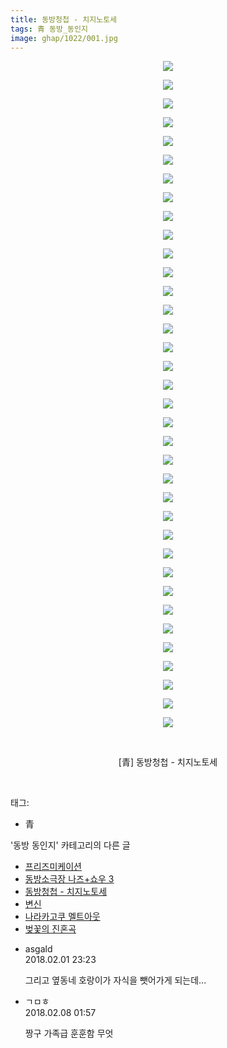 ```yaml
---
title: 동방청첩 - 치지노토세
tags: 青 동방_동인지
image: ghap/1022/001.jpg
---
```

<div class="article">
<p style="text-align: center; clear: none; float: none;"><img src="{{ site.nasurl }}/ghap/1022/001.jpg"/></p>
<p style="text-align: center; clear: none; float: none;"><img src="{{ site.nasurl }}/ghap/1022/002.jpg"/></p>
<p style="text-align: center; clear: none; float: none;"><img src="{{ site.nasurl }}/ghap/1022/003.jpg"/></p>
<p style="text-align: center; clear: none; float: none;"><img src="{{ site.nasurl }}/ghap/1022/004.jpg"/></p>
<p style="text-align: center; clear: none; float: none;"><img src="{{ site.nasurl }}/ghap/1022/005.jpg"/></p>
<p style="text-align: center; clear: none; float: none;"><img src="{{ site.nasurl }}/ghap/1022/006.jpg"/></p>
<p style="text-align: center; clear: none; float: none;"><img src="{{ site.nasurl }}/ghap/1022/007.jpg"/></p>
<p style="text-align: center; clear: none; float: none;"><img src="{{ site.nasurl }}/ghap/1022/008.jpg"/></p>
<p style="text-align: center; clear: none; float: none;"><img src="{{ site.nasurl }}/ghap/1022/009.jpg"/></p>
<p style="text-align: center; clear: none; float: none;"><img src="{{ site.nasurl }}/ghap/1022/010.jpg"/></p>
<p style="text-align: center; clear: none; float: none;"><img src="{{ site.nasurl }}/ghap/1022/011.jpg"/></p>
<p style="text-align: center; clear: none; float: none;"><img src="{{ site.nasurl }}/ghap/1022/012.jpg"/></p>
<p style="text-align: center; clear: none; float: none;"><img src="{{ site.nasurl }}/ghap/1022/013.jpg"/></p>
<p style="text-align: center; clear: none; float: none;"><img src="{{ site.nasurl }}/ghap/1022/014.jpg"/></p>
<p style="text-align: center; clear: none; float: none;"><img src="{{ site.nasurl }}/ghap/1022/015.jpg"/></p>
<p style="text-align: center; clear: none; float: none;"><img src="{{ site.nasurl }}/ghap/1022/016.jpg"/></p>
<p style="text-align: center; clear: none; float: none;"><img src="{{ site.nasurl }}/ghap/1022/017.jpg"/></p>
<p style="text-align: center; clear: none; float: none;"><img src="{{ site.nasurl }}/ghap/1022/018.jpg"/></p>
<p style="text-align: center; clear: none; float: none;"><img src="{{ site.nasurl }}/ghap/1022/019.jpg"/></p>
<p style="text-align: center; clear: none; float: none;"><img src="{{ site.nasurl }}/ghap/1022/020.jpg"/></p>
<p style="text-align: center; clear: none; float: none;"><img src="{{ site.nasurl }}/ghap/1022/021.jpg"/></p>
<p style="text-align: center; clear: none; float: none;"><img src="{{ site.nasurl }}/ghap/1022/022.jpg"/></p>
<p style="text-align: center; clear: none; float: none;"><img src="{{ site.nasurl }}/ghap/1022/023.jpg"/></p>
<p style="text-align: center; clear: none; float: none;"><img src="{{ site.nasurl }}/ghap/1022/024.jpg"/></p>
<p style="text-align: center; clear: none; float: none;"><img src="{{ site.nasurl }}/ghap/1022/025.jpg"/></p>
<p style="text-align: center; clear: none; float: none;"><img src="{{ site.nasurl }}/ghap/1022/026.jpg"/></p>
<p style="text-align: center; clear: none; float: none;"><img src="{{ site.nasurl }}/ghap/1022/027.jpg"/></p>
<p style="text-align: center; clear: none; float: none;"><img src="{{ site.nasurl }}/ghap/1022/028.jpg"/></p>
<p style="text-align: center; clear: none; float: none;"><img src="{{ site.nasurl }}/ghap/1022/029.jpg"/></p>
<p style="text-align: center; clear: none; float: none;"><img src="{{ site.nasurl }}/ghap/1022/030.jpg"/></p>
<p style="text-align: center; clear: none; float: none;"><img src="{{ site.nasurl }}/ghap/1022/031.jpg"/></p>
<p style="text-align: center; clear: none; float: none;"><img src="{{ site.nasurl }}/ghap/1022/032.jpg"/></p>
<p style="text-align: center; clear: none; float: none;"><img src="{{ site.nasurl }}/ghap/1022/033.jpg"/></p>
<p style="text-align: center; clear: none; float: none;"><img src="{{ site.nasurl }}/ghap/1022/034.jpg"/></p>
<p style="text-align: center; clear: none; float: none;"><img src="{{ site.nasurl }}/ghap/1022/035.jpg"/></p>
<p style="text-align: center; clear: none; float: none;"><img src="{{ site.nasurl }}/ghap/1022/036.jpg"/></p>
<p style="text-align: center; clear: none; float: none;"><br/></p>
<p style="text-align: center; clear: none; float: none;">[青] 동방청첩 - 치지노토세</p>
<p><br/></p>
</div><div class="tagTrail">
<p>태그: </p>
<ul>
<li>青</li>
</ul>
</div><div class="another">
<p>'동방 동인지' 카테고리의 다른 글</p>
<ul>
<li><a href="/2016-07-23-ghap_1024">프리즈미케이션</a></li>
<li><a href="/2016-07-22-ghap_1023">동방소극장 나즈+쇼우 3</a></li>
<li><a href="/2016-07-22-ghap_1022">동방청첩 - 치지노토세</a></li>
<li><a href="/2016-07-22-ghap_1021">변신</a></li>
<li><a href="/2016-07-22-ghap_1020">나라카고쿠 멜트아웃</a></li>
<li><a href="/2016-07-22-ghap_1019">벚꽃의 진혼곡</a></li>
</ul>
</div><div class="cb_module cb_fluid">
<div class="cb_wrt cb_profile">
<div class="comment">
<ul>
<li class="cb_thumb_off" id="comment15189590">
<div class="cb_comment_area">
<div class="cb_info_area">
<div class="cb_section">
<span class="cb_nick_name">asgald</span>
</div>
<div class="cb_section">
<span class="cb_date">2018.02.01 23:23 </span>
</div>
</div>
<div class="cb_dsc_comment">
<p class="cb_dsc">
											그리고 옆동네 호랑이가 자식을 뺏어가게 되는데...
										</p>
</div>
</div></li>
<li class="cb_thumb_off" id="comment15194876">
<div class="cb_comment_area">
<div class="cb_info_area">
<div class="cb_section">
<span class="cb_nick_name">ㄱㅁㅎ</span>
</div>
<div class="cb_section">
<span class="cb_date">2018.02.08 01:57 </span>
</div>
</div>
<div class="cb_dsc_comment">
<p class="cb_dsc">
											짱구 가족급 훈훈함 무엇
										</p>
</div>
</div></li>
</ul>
</div>
</div><!-- commentList close -->
</div>